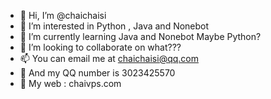 - 👋 Hi, I’m @chaichaisi
- 👀 I’m interested in Python , Java and Nonebot
- 🌱 I’m currently learning Java and Nonebot Maybe Python?
- 💞️ I’m looking to collaborate on what???
- 📫 You can email me at chaichaisi@qq.com
- 🎉 And my QQ number is 3023425570
- 🎃 My web : chaivps.com

<!---
chaichaisi/chaichaisi is a ✨ special ✨ repository because its `README.md` (this file) appears on your GitHub profile.
You can click the Preview link to take a look at your changes.
--->
